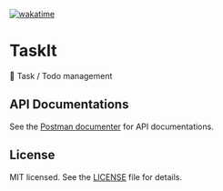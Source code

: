[![wakatime](https://wakatime.com/badge/github/edwintantawi/taskit.svg)](https://wakatime.com/badge/github/edwintantawi/taskit)

# TaskIt

📑 Task / Todo management

## API Documentations

See the [Postman documenter](https://documenter.getpostman.com/view/20528220/2s8YzUwgb4) for API documentations.

## License

MIT licensed. See the [LICENSE](./LICENSE) file for details.
